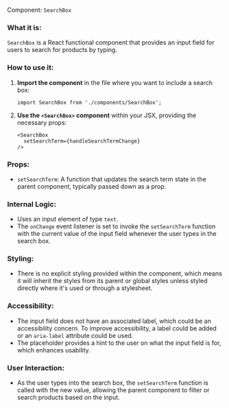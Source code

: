 Component: `SearchBox`

### What it is:
`SearchBox` is a React functional component that provides an input field for users to search for products by typing.

### How to use it:

1. **Import the component** in the file where you want to include a search box:
   ```tsx
   import SearchBox from './components/SearchBox';
   ```

2. **Use the `<SearchBox>` component** within your JSX, providing the necessary props:
   ```tsx
   <SearchBox
     setSearchTerm={handleSearchTermChange}
   />
   ```

### Props:

- `setSearchTerm`: A function that updates the search term state in the parent component, typically passed down as a prop.

### Internal Logic:

- Uses an input element of type `text`.
- The `onChange` event listener is set to invoke the `setSearchTerm` function with the current value of the input field whenever the user types in the search box.

### Styling:

- There is no explicit styling provided within the component, which means it will inherit the styles from its parent or global styles unless styled directly where it's used or through a stylesheet.

### Accessibility:

- The input field does not have an associated label, which could be an accessibility concern. To improve accessibility, a label could be added or an `aria-label` attribute could be used.
- The placeholder provides a hint to the user on what the input field is for, which enhances usability.

### User Interaction:

- As the user types into the search box, the `setSearchTerm` function is called with the new value, allowing the parent component to filter or search products based on the input.

